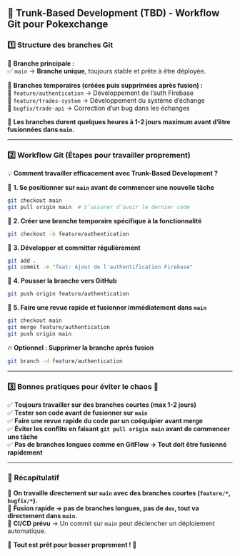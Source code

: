 ## 📌 Trunk-Based Development (TBD) - Workflow Git pour Pokexchange

### **1️⃣ Structure des branches Git**

📌 **Branche principale :**  
✅ `main` → **Branche unique**, toujours stable et prête à être déployée.

📌 **Branches temporaires (créées puis supprimées après fusion) :**  
🔹 `feature/authentication` → Développement de l’auth Firebase  
🔹 `feature/trades-system` → Développement du système d’échange  
🔹 `bugfix/trade-api` → Correction d’un bug dans les échanges

🔹 **Les branches durent quelques heures à 1-2 jours maximum avant d’être fusionnées dans `main`.**

---

### **2️⃣ Workflow Git (Étapes pour travailler proprement)**

💡 **Comment travailler efficacement avec Trunk-Based Development ?**

🔹 **1. Se positionner sur `main` avant de commencer une nouvelle tâche**

```bash
git checkout main
git pull origin main  # S’assurer d’avoir le dernier code
```

🔹 **2. Créer une branche temporaire spécifique à la fonctionnalité**

```bash
git checkout -b feature/authentication
```

🔹 **3. Développer et committer régulièrement**

```bash
git add .
git commit -m "feat: Ajout de l'authentification Firebase"
```

🔹 **4. Pousser la branche vers GitHub**

```bash
git push origin feature/authentication
```

🔹 **5. Faire une revue rapide et fusionner immédiatement dans `main`**

```bash
git checkout main
git merge feature/authentication
git push origin main
```

🔥 **Optionnel : Supprimer la branche après fusion**

```bash
git branch -d feature/authentication
```

---

### **3️⃣ Bonnes pratiques pour éviter le chaos 🚀**

✅ **Toujours travailler sur des branches courtes (max 1-2 jours)**  
✅ **Tester son code avant de fusionner sur `main`**  
✅ **Faire une revue rapide du code par un coéquipier avant merge**  
✅ **Éviter les conflits en faisant `git pull origin main` avant de commencer une tâche**  
✅ **Pas de branches longues comme en GitFlow → Tout doit être fusionné rapidement**

---

### **📌 Récapitulatif**

🎯 **On travaille directement sur `main` avec des branches courtes (`feature/*`, `bugfix/*`).**  
🎯 **Fusion rapide → pas de branches longues, pas de `dev`, tout va directement dans `main`.**  
🎯 **CI/CD prévu** → Un commit sur `main` peut déclencher un déploiement automatique.

📌 **Tout est prêt pour bosser proprement ! 🚀**

